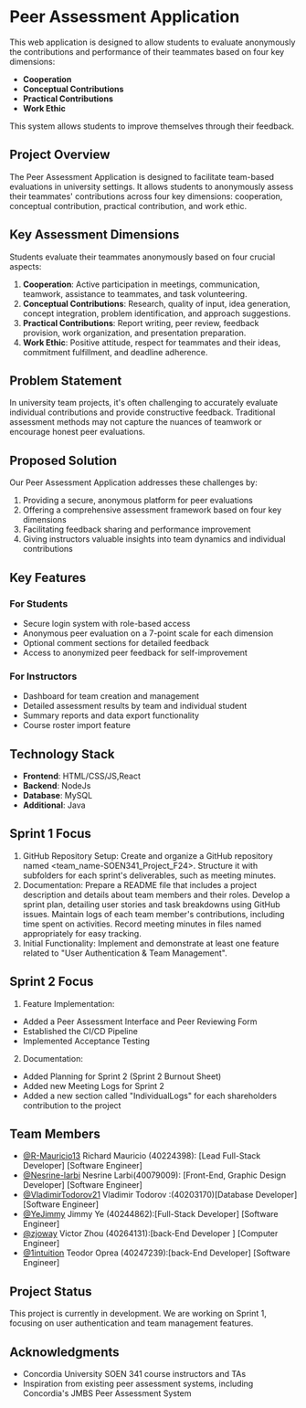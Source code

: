 # Peer Assessment Application

This web application is designed to allow students to evaluate anonymously the contributions and performance of their teammates based on four key dimensions:

- **Cooperation**
- **Conceptual Contributions**
- **Practical Contributions**
- **Work Ethic**

This system allows students to improve themselves through their feedback.

## Project Overview

The Peer Assessment Application is designed to facilitate team-based evaluations in university settings. It allows students to anonymously assess their teammates' contributions across four key dimensions: cooperation, conceptual contribution, practical contribution, and work ethic.

## Key Assessment Dimensions

Students evaluate their teammates anonymously based on four crucial aspects:

1. **Cooperation**: Active participation in meetings, communication, teamwork, assistance to teammates, and task volunteering.
2. **Conceptual Contributions**: Research, quality of input, idea generation, concept integration, problem identification, and approach suggestions.
3. **Practical Contributions**: Report writing, peer review, feedback provision, work organization, and presentation preparation.
4. **Work Ethic**: Positive attitude, respect for teammates and their ideas, commitment fulfillment, and deadline adherence.

## Problem Statement

In university team projects, it's often challenging to accurately evaluate individual contributions and provide constructive feedback. Traditional assessment methods may not capture the nuances of teamwork or encourage honest peer evaluations.

## Proposed Solution

Our Peer Assessment Application addresses these challenges by:

1. Providing a secure, anonymous platform for peer evaluations
2. Offering a comprehensive assessment framework based on four key dimensions
3. Facilitating feedback sharing and performance improvement
4. Giving instructors valuable insights into team dynamics and individual contributions

## Key Features

### For Students

- Secure login system with role-based access
- Anonymous peer evaluation on a 7-point scale for each dimension
- Optional comment sections for detailed feedback
- Access to anonymized peer feedback for self-improvement

### For Instructors

- Dashboard for team creation and management
- Detailed assessment results by team and individual student
- Summary reports and data export functionality
- Course roster import feature

## Technology Stack

- **Frontend**: HTML/CSS/JS,React
- **Backend**: NodeJs
- **Database**: MySQL
- **Additional**: Java


## Sprint 1 Focus

1. GitHub Repository Setup:
Create and organize a GitHub repository named <team_name-SOEN341_Project_F24>.
Structure it with subfolders for each sprint's deliverables, such as meeting minutes.
2. Documentation:
Prepare a README file that includes a project description and details about team members and their roles.
Develop a sprint plan, detailing user stories and task breakdowns using GitHub issues.
Maintain logs of each team member's contributions, including time spent on activities.
Record meeting minutes in files named appropriately for easy tracking.
3. Initial Functionality:
Implement and demonstrate at least one feature related to "User Authentication & Team Management".

## Sprint 2 Focus

1. Feature Implementation:
  - Added a Peer Assessment Interface and Peer Reviewing Form
  - Established the CI/CD Pipeline
  - Implemented Acceptance Testing
2. Documentation:
  - Added Planning for Sprint 2 (Sprint 2 Burnout Sheet)
  - Added new Meeting Logs for Sprint 2
  - Added a new section called "IndividualLogs" for each shareholders contribution to the project


## Team Members

- [@R-Mauricio13](https://github.com/R-Mauricio13) Richard Mauricio (40224398): [Lead Full-Stack Developer] [Software Engineer]
- [@Nesrine-larbi](https://github.com/Nesrine-larbi) Nesrine Larbi(40079009): [Front-End, Graphic Design Developer] [Software Engineer]
- [@VladimirTodorov21](https://github.com/VladimirTodorov21) Vladimir Todorov :(40203170)[Database Developer] [Software Engineer]
- [@YeJimmy](https://github.com/YeJimmy) Jimmy Ye (40244862):[Full-Stack Developer] [Software Engineer]
- [@zjoway](https://github.com/zjoway) Victor Zhou (40264131):[back-End Developer ] [Computer Engineer]
- [@1intuition](https://github.com/1Intuition)  Teodor Oprea (40247239):[back-End Developer] [Software Engineer]


## Project Status

This project is currently in development. We are working on Sprint 1, focusing on user authentication and team management features.

## Acknowledgments

- Concordia University SOEN 341 course instructors and TAs
- Inspiration from existing peer assessment systems, including Concordia's JMBS Peer Assessment System
